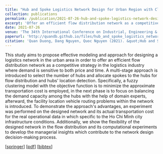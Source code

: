 ```yaml
---
title: "Hub and Spoke Logistics Network Design for Urban Region with Clustering-Based Approach"
collection: publications
permalink: /publication/2021-07-26-hub-and-spoke-logistics-network-design
excerpt: 'Offer an efficient flow distribution network as a competitive strategy'
date: 2021-07-26
venue: 'The 34th International Conference on Industrial, Engineering & Other Applications of Applied Intelligent Systems (IEA/AIE)'
paperurl: 'http://quandb.github.io/files/hub_and_spoke_logistics_network_design.pdf'
citation: 'Quan Duong, Dang Nguyen, Quoc Nguyen (2021). &quot;Hub and Spoke Logistics Network Design for Urban Region with Clustering-Based Approach.&quot; <i>The 34th International Conference on Industrial, Engineering & Other Applications of Applied Intelligent Systems (IEA/AIE)</i>.'
---
```

This study aims to propose effective modeling and approach for designing a logistics network in the urban area in order to offer an efficient flow distribution network as a competitive strategy in the logistics industry where demand is sensitive to both price and time. A multi-stage approach is introduced to select the number of hubs and allocate spokes to the hubs for flow distribution and hubs' location detection. Specifically, a fuzzy clustering model with the objective function is to minimize the approximate transportation cost is employed, in the next phase is to focus on balancing the demand capacity among the hubs with the help of domain experts, afterward, the facility location vehicle routing problems within the network is introduced. To demonstrate the approach's advantages, an experiment was performed on the designed network and its actual transportation cost for the real operational data in which specific to the Ho Chi Minh city infrastructure conditions. Additionally, we show the flexibility of the designed network in the flow distribution and its computational experiments to develop the managerial insights which contribute to the network design decision-making process.

[[springer](tbd)] [[pdf](http://quandb.github.io/files/hub_and_spoke_logistics_network_design.pdf)] [[bibtex](http://quandb.github.io/files/hub_and_spoke_logistics_network_design.bib)]